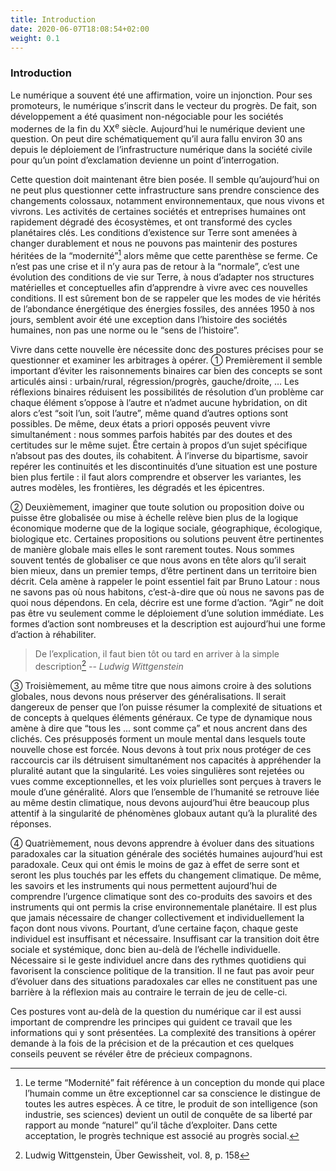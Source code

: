 ```yaml
---
title: Introduction
date: 2020-06-07T18:08:54+02:00
weight: 0.1
---
```


### Introduction

Le numérique a souvent été une affirmation, voire un injonction. Pour ses promoteurs, le numérique s’inscrit dans le vecteur du progrès. De fait, son développement a été quasiment non-négociable pour les sociétés modernes de la fin du XX<sup>e</sup> siècle. Aujourd’hui le numérique devient une question. On peut dire schématiquement qu’il aura fallu environ 30 ans depuis le déploiement de l’infrastructure numérique dans la société civile pour qu’un point d’exclamation devienne un point d’interrogation.

Cette question doit maintenant être bien posée. Il semble qu’aujourd’hui on ne peut plus questionner cette infrastructure sans prendre conscience des changements colossaux, notamment environnementaux, que nous vivons et vivrons. Les activités de certaines sociétés et entreprises humaines ont rapidement dégradé des écosystèmes, et ont transformé des cycles planétaires clés. Les conditions d’existence sur Terre sont amenées à changer durablement et nous ne pouvons pas maintenir des postures héritées de la “modernité”[^1] alors même que cette parenthèse se ferme. Ce n’est pas une crise et il n’y aura pas de retour à la “normale”, c’est une évolution des conditions de vie sur Terre, à nous d’adapter nos structures matérielles et conceptuelles afin d’apprendre à vivre avec ces nouvelles conditions. Il est sûrement bon de se rappeler que les modes de vie hérités de l’abondance énergétique des énergies fossiles, des années 1950 à nos jours, semblent avoir été une exception dans l’histoire des sociétés humaines, non pas une norme ou le “sens de l’histoire”.

Vivre dans cette nouvelle ère nécessite donc des postures précises pour se questionner et examiner les arbitrages à opérer. ① Premièrement il semble important d’éviter les raisonnements binaires car bien des concepts se sont articulés ainsi : urbain/rural, régression/progrès, gauche/droite, … Les réflexions binaires réduisent les possibilités de résolution d’un problème car chaque élément s’oppose à l’autre et n’admet aucune hybridation, on dit alors c’est “soit l’un, soit l’autre”, même quand d’autres options sont possibles. De même, deux états a priori opposés peuvent vivre simultanément : nous sommes parfois habités par des doutes et des certitudes sur le même sujet. Être certain à propos d’un sujet spécifique n’absout pas des doutes, ils cohabitent. À l’inverse du bipartisme, savoir repérer les continuités et les discontinuités d’une situation est une posture bien plus fertile : il faut alors comprendre et observer les variantes, les autres modèles, les frontières, les dégradés et les épicentres.

② Deuxièmement, imaginer que toute solution ou proposition doive ou puisse être globalisée ou mise à échelle relève bien plus de la logique économique moderne que de la logique sociale, géographique, écologique, biologique etc. Certaines propositions ou solutions peuvent être pertinentes de manière globale mais elles le sont rarement toutes. Nous sommes souvent tentés de globaliser ce que nous avons en tête alors qu’il serait bien mieux, dans un premier temps, d’être pertinent dans un territoire bien décrit. Cela amène à rappeler le point essentiel fait par Bruno Latour : nous ne savons pas où nous habitons, c’est-à-dire que où nous ne savons pas de quoi nous dépendons. En cela, décrire est une forme d’action. “Agir” ne doit pas être vu seulement comme le déploiement d’une solution immédiate. Les formes d’action sont nombreuses et la description est aujourd’hui une forme d’action à réhabiliter.

> De l’explication, il faut bien tôt ou tard en arriver à la simple description[^2]
> -- <cite>Ludwig Wittgenstein</cite>

③ Troisièmement, au même titre que nous aimons croire à des solutions globales, nous devons nous préserver des généralisations. Il serait dangereux de penser que l’on puisse résumer la complexité de situations et de concepts à quelques éléments généraux. Ce type de dynamique nous amène à dire que “tous les ... sont comme ça” et nous ancrent dans des clichés. Ces présupposés forment un moule mental dans lesquels toute nouvelle chose est forcée. Nous devons à tout prix nous protéger de ces raccourcis car ils détruisent simultanément nos capacités à appréhender la pluralité autant que la singularité. Les voies singulières sont rejetées ou vues comme exceptionnelles, et les voix plurielles sont perçues à travers le moule d’une généralité. Alors que l’ensemble de l’humanité se retrouve liée au même destin climatique, nous devons aujourd’hui être beaucoup plus attentif à la singularité de phénomènes globaux autant qu’à la pluralité des réponses.

④ Quatrièmement, nous devons apprendre à évoluer dans des situations paradoxales car la situation générale des sociétés humaines aujourd’hui est paradoxale. Ceux qui ont émis le moins de gaz à effet de serre sont et seront les plus touchés par les effets du changement climatique. De même, les savoirs et les  instruments qui nous permettent aujourd’hui de comprendre l’urgence climatique sont des co-produits des savoirs et des instruments qui ont permis la crise environnementale planétaire. Il est plus que jamais nécessaire de changer collectivement et individuellement la façon dont nous vivons. Pourtant, d’une certaine façon, chaque geste individuel est insuffisant et nécessaire. Insuffisant car la transition doit être sociale et systémique, donc bien au-delà de l’échelle individuelle. Nécessaire si le geste individuel ancre dans des rythmes quotidiens qui favorisent la conscience politique de la transition. Il ne faut pas avoir peur d’évoluer dans des situations paradoxales car elles ne constituent pas une barrière à la réflexion mais au contraire le terrain de jeu de celle-ci.

Ces postures vont au-delà de la question du numérique car il est aussi important de comprendre les principes qui guident ce travail que les informations qui y sont présentées. La complexité des transitions à opérer demande à la fois de la précision et de la précaution et ces quelques conseils peuvent se révéler être de précieux compagnons.

[^1]: Le terme “Modernité” fait référence à un conception du monde qui place l’humain comme un être exceptionnel car sa conscience le distingue de toutes les autres espèces. À ce titre, le produit de son intelligence (son industrie, ses sciences) devient un outil de conquête de sa liberté par rapport au monde “naturel” qu’il tâche d’exploiter. Dans cette acceptation, le progrès technique est associé au progrès social.
[^2]: Ludwig Wittgenstein, Über Gewissheit, vol. 8, p. 158
